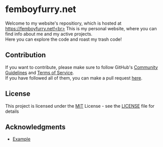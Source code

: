 # femboyfurry.net

Welcome to my website's repositiory, which is hosted at https://femboyfurry.net!<br>
This is my personal website, where you can find info about me and my active projects.<br>
Here you can explore the code and roast my trash code!<br>

## Contribution

If you want to contribute, please make sure to follow GitHub's [Community Guidelines](https://docs.github.com/en/site-policy/github-terms/github-community-guidelines) and [Terms of Service](https://docs.github.com/en/site-policy/github-terms/github-terms-of-service).<br>
If you have followed all of them, you can make a pull request [here](https://github.com/JovannMC/femboyfurry.net/pulls).

## License

This project is licensed under the [MIT](https://opensource.org/license/MIT/) License - see the [LICENSE](LICENSE) file for details<br>

## Acknowledgments

- [Example](https://femboyfurry.net)
